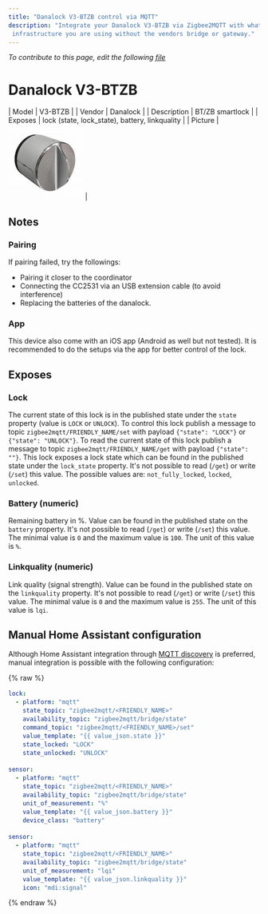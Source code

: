 ```yaml
---
title: "Danalock V3-BTZB control via MQTT"
description: "Integrate your Danalock V3-BTZB via Zigbee2MQTT with whatever smart home
 infrastructure you are using without the vendors bridge or gateway."
---
```


*To contribute to this page, edit the following
[file](https://github.com/Koenkk/zigbee2mqtt.io/blob/master/docs/devices/V3-BTZB.md)*

# Danalock V3-BTZB

| Model | V3-BTZB  |
| Vendor  | Danalock  |
| Description | BT/ZB smartlock |
| Exposes | lock (state, lock_state), battery, linkquality |
| Picture | ![Danalock V3-BTZB](../images/devices/V3-BTZB.jpg) |

## Notes


### Pairing
If pairing failed, try the followings:
- Pairing it closer to the coordinator
- Connecting the CC2531 via an USB extension cable (to avoid interference)
- Replacing the batteries of the danalock.

### App
This device also come with an iOS app (Android as well but not tested). It is recommended to do the setups via the app for better control of the lock.



## Exposes
### Lock 
The current state of this lock is in the published state under the `state` property (value is `LOCK` or `UNLOCK`).
To control this lock publish a message to topic `zigbee2mqtt/FRIENDLY_NAME/set` with payload `{"state": "LOCK"}` or `{"state": "UNLOCK"}`.
To read the current state of this lock publish a message to topic `zigbee2mqtt/FRIENDLY_NAME/get` with payload `{"state": ""}`.
This lock exposes a lock state which can be found in the published state under the `lock_state` property. It's not possible to read (`/get`) or write (`/set`) this value. The possible values are: `not_fully_locked`, `locked`, `unlocked`.

### Battery (numeric)
Remaining battery in %.
Value can be found in the published state on the `battery` property.
It's not possible to read (`/get`) or write (`/set`) this value.
The minimal value is `0` and the maximum value is `100`.
The unit of this value is `%`.

### Linkquality (numeric)
Link quality (signal strength).
Value can be found in the published state on the `linkquality` property.
It's not possible to read (`/get`) or write (`/set`) this value.
The minimal value is `0` and the maximum value is `255`.
The unit of this value is `lqi`.

## Manual Home Assistant configuration
Although Home Assistant integration through [MQTT discovery](../integration/home_assistant) is preferred,
manual integration is possible with the following configuration:


{% raw %}
```yaml
lock:
  - platform: "mqtt"
    state_topic: "zigbee2mqtt/<FRIENDLY_NAME>"
    availability_topic: "zigbee2mqtt/bridge/state"
    command_topic: "zigbee2mqtt/<FRIENDLY_NAME>/set"
    value_template: "{{ value_json.state }}"
    state_locked: "LOCK"
    state_unlocked: "UNLOCK"

sensor:
  - platform: "mqtt"
    state_topic: "zigbee2mqtt/<FRIENDLY_NAME>"
    availability_topic: "zigbee2mqtt/bridge/state"
    unit_of_measurement: "%"
    value_template: "{{ value_json.battery }}"
    device_class: "battery"

sensor:
  - platform: "mqtt"
    state_topic: "zigbee2mqtt/<FRIENDLY_NAME>"
    availability_topic: "zigbee2mqtt/bridge/state"
    unit_of_measurement: "lqi"
    value_template: "{{ value_json.linkquality }}"
    icon: "mdi:signal"
```
{% endraw %}


